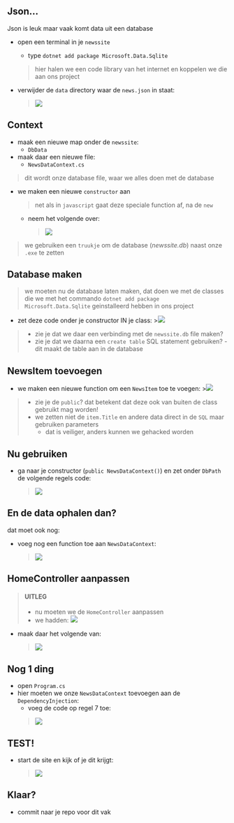 
## Json...

Json is leuk maar vaak komt data uit een database

- open een terminal in je `newssite`
    - type `dotnet add package Microsoft.Data.Sqlite`
    > hier halen we een code library van het internet en koppelen we die aan ons project

- verwijder de `data` directory waar de `news.json` in staat:
    >![](img/wegdata.PNG)

## Context

- maak een nieuwe map onder de `newssite`:
    - `DbData`
- maak daar een nieuwe file:
    - `NewsDataContext.cs`
> dit wordt onze database file, waar we alles doen met de database

- we maken een nieuwe `constructor` aan
    > net als in `javascript` gaat deze speciale function af, na de `new`
    - neem het volgende over:
        >![](img/newscontext.PNG)

> we gebruiken een `truukje` om de database (*newssite.db*) naast onze `.exe` te zetten

## Database maken

> we moeten nu de database laten maken, dat doen we met de classes die we met het commando `dotnet add package Microsoft.Data.Sqlite` geinstalleerd hebben in ons project

- zet deze code onder je constructor IN je class:
        >![](img/createtable.PNG)
> - zie je dat we daar een verbinding met de `newssite.db` file maken?
> - zie je dat we daarna een `create table` SQL statement gebruiken?
>       - dit maakt de table aan in de database

## NewsItem toevoegen

- we maken een nieuwe function om een `NewsItem` toe te voegen:
        >![](img/addnews.PNG)

> - zie je de `public`? dat betekent dat deze ook van buiten de class gebruikt mag worden!
> - we zetten niet de `item.Title` en andere data direct in de `SQL` maar gebruiken parameters
>      - dat is veiliger, anders kunnen we gehacked worden

## Nu gebruiken

- ga naar je constructor (`public NewsDataContext()`) en zet onder `DbPath` de volgende regels code:
    >![](img/init.PNG)

## En de data ophalen dan?

dat moet ook nog:
- voeg nog een function toe aan `NewsDataContext`:
    >![](img/getnews.PNG)


## HomeController aanpassen

> #### UITLEG
> - nu moeten we de `HomeController` aanpassen
> - we hadden:
>![](img/getnews.PNG)

- maak daar het volgende van:
    >![](img/newhome.PNG)

## Nog 1 ding

- open `Program.cs`
- hier moeten we onze `NewsDataContext` toevoegen aan de `DependencyInjection`:
    - voeg de code op regel 7 toe:
    >![](img/injection.PNG)

## TEST!

- start de site en kijk of je dit krijgt:
    >![](img/dbsucces.PNG)

## Klaar?

- commit naar je repo voor dit vak
